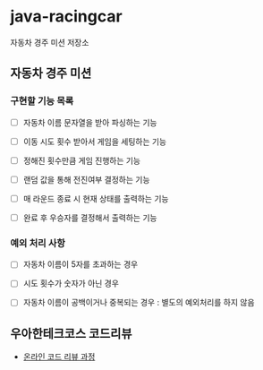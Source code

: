 # java-racingcar

자동차 경주 미션 저장소

## 자동차 경주 미션

### 구현할 기능 목록

- [ ] 자동차 이름 문자열을 받아 파싱하는 기능

- [ ] 이동 시도 횟수 받아서 게임을 세팅하는 기능

- [ ] 정해진 횟수만큼 게임 진행하는 기능

- [ ] 랜덤 값을 통해 전진여부 결정하는 기능

- [ ] 매 라운드 종료 시 현재 상태를 출력하는 기능

- [ ] 완료 후 우승자를 결정해서 출력하는 기능


### 예외 처리 사항

- [ ] 자동차 이름이 5자를 초과하는 경우

- [ ] 시도 횟수가 숫자가 아닌 경우

- [ ] 자동차 이름이 공백이거나 중복되는 경우 : 별도의 예외처리를 하지 않음



## 우아한테크코스 코드리뷰

- [온라인 코드 리뷰 과정](https://github.com/woowacourse/woowacourse-docs/blob/master/maincourse/README.md)

